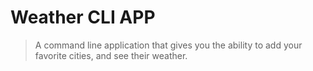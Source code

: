 # Weather CLI APP
> A command line application that gives you the ability to add
>your favorite cities, and see their weather.

